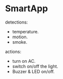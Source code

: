 # SmartApp

detections:
- temperature.
- motion.
- smoke.

actions:
- turn on AC.
- switch on/off the light.
- Buzzer & LED on/off.
